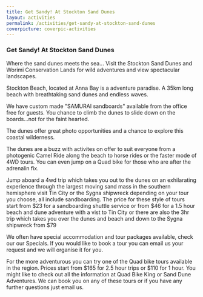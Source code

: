 ```yaml
---
title: Get Sandy! At Stockton Sand Dunes
layout: activities
permalink: /activities/get-sandy-at-stockton-sand-dunes
coverpicture: coverpic-activities
---
```


### Get Sandy! At Stockton Sand Dunes

Where the sand dunes meets the sea... Visit the Stockton Sand Dunes and Worimi Conservation Lands for wild adventures and view spectacular landscapes.

Stockton Beach, located at Anna Bay is a adventure paradise. A 35km long beach with breathtaking sand dunes and endless waves.

We have custom made "SAMURAI sandboards" available from the office free for guests.  You chance to climb the dunes to slide down on the boards...not for the faint hearted.

The dunes offer great photo opportunities and a chance to explore this coastal wilderness.

The dunes are a buzz with activites on offer to suit everyone from a photogenic Camel Ride along the beach to horse rides or the faster mode of 4WD tours.  You can even jump on a Quad bike for those who are after the adrenalin fix.

Jump aboard a 4wd trip which takes you out to the dunes on an exhilarating experience through the largest moving sand mass in the southern hemisphere visit Tin City or the Sygna shipwreck depending on your tour you choose, all include sandboarding. The price for these style of tours start from $23 for a sandboarding shuttle service or from $46 for a 1.5 hour beach and dune adventure with a vist to Tin City or there are also the 3hr trip which takes you over the dunes and beach and down to the Sygna shipwreck from $79

We often have special accommodation and tour packages available, check our our Specials.  If you would like to book a tour you can email us your request and we will organise it for you.

For the more adventurous you can try one of the Quad bike tours available in the region. Prices start from $165 for 2.5 hour trips or $110 for 1 hour. You might like to check out all the information at Quad Bike King or Sand Dune Adventures. We can book you on any of these tours or if you have any further questions just email us.